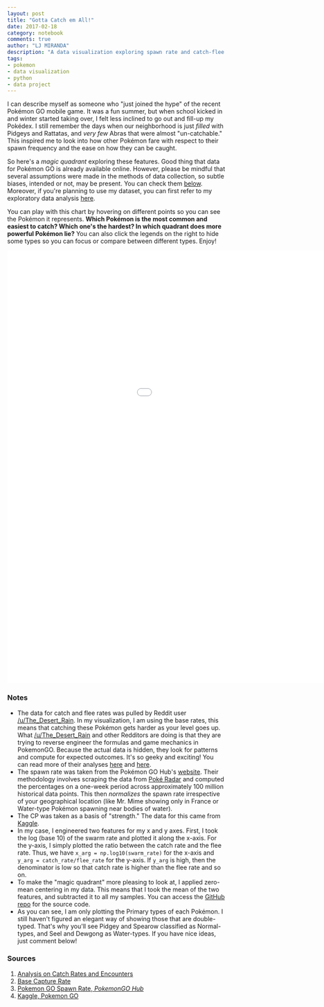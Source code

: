 ```yaml
---
layout: post
title: "Gotta Catch em All!"
date: 2017-02-18
category: notebook
comments: true
author: "LJ MIRANDA"
description: "A data visualization exploring spawn rate and catch-flee ratios of Gen 1 Pokemon in Pokemon GO."
tags:
- pokemon
- data visualization
- python
- data project
---
```


I can describe myself as someone who "just joined the hype" of the recent Pok&eacute;mon GO mobile game. It was a fun summer, but when school kicked in
and winter started taking over, I felt less inclined to go out and fill-up my Pok&eacute;dex. I still remember the days when our neighborhood is just _filled_ with Pidgeys and Rattatas, and _very few_ Abras that were almost "un-catchable." This inspired me to look into how other Pok&eacute;mon fare with respect to their spawn frequency and the ease on how they can be caught<!--more-->.  

So here's a _magic quadrant_ exploring these features. Good thing that data for Pok&eacute;mon GO is already available online. However, please be mindful that several assumptions were made in the methods of data collection, so subtle biases, intended or not, may be present. You can check them [below](#notes). Moreover, if you're planning to use my dataset, you can first refer to my exploratory data analysis [here](https://github.com/ljvmiranda921/pkmn/blob/master/Exploratory%20Data%20Analysis%20of%20Pokemon%20GO%20Dataset.ipynb).

You can play with this chart by hovering on different points so you can see the Pok&eacute;mon it represents. __Which Pok&eacute;mon is the most common and easiest to catch? Which one's the hardest? In which quadrant does more powerful Pok&eacute;mon lie?__ You can also click the legends on the right to hide some types so you can focus or compare between different types. Enjoy!  

<iframe width="1200" height="1000" frameborder="0" scrolling="no" src="//plot.ly/~ljvmiranda/51.embed"></iframe>

### Notes

- The data for catch and flee rates was pulled by Reddit user [/u/The_Desert_Rain](https://www.reddit.com/user/The_Desert_Rain). In my visualization, I am using the base rates, this means that catching these Pok&eacute;mon gets harder as your level goes up. What [/u/The_Desert_Rain](https://www.reddit.com/user/The_Desert_Rain) and other Redditors are doing is that they are trying to reverse engineer the formulas and game mechanics in PokemonGO. Because the actual data is hidden, they look for patterns and compute for expected outcomes. It's so geeky and exciting! You can read more of their analyses [here](https://www.reddit.com/r/TheSilphRoad/comments/4vs70r/analysis_on_catch_rates_and_encounters/) and [here](https://www.reddit.com/r/TheSilphRoad/comments/4v52le/base_capture_rate/).
- The spawn rate was taken from the Pok&eacute;mon GO Hub's [website](https://pokemongohub.net/pokemon-go-spawn-rate/). Their methodology involves scraping the data from [Pok&eacute; Radar](http://www.pokeradar.io/) and computed the percentages on a one-week period across approximately 100 million historical data points. This then _normalizes_ the spawn rate irrespective of your geographical location (like Mr. Mime showing only in France or Water-type Pok&eacute;mon spawning near bodies of water).
- The CP was taken as a basis of "strength." The data for this came from [Kaggle](https://www.kaggle.com/abcsds/pokemongo).
- In my case, I engineered two features for my x and y axes. First, I took the log (base 10) of the swarm rate and plotted it along the x-axis. For the y-axis, I simply plotted the ratio between the catch rate and the flee rate. Thus, we have `x_arg = np.log10(swarm_rate)` for the x-axis and `y_arg = catch_rate/flee_rate` for the y-axis. If `y_arg` is high, then the denominator is low so that catch rate is higher than the flee rate and so on.
- To make the "magic quadrant" more pleasing to look at, I applied zero-mean centering in my data. This means that I took the mean of the two features, and subtracted it to all my samples. You can access the [GitHub repo](https://github.com/ljvmiranda921/pkmn) for the source code.
- As you can see, I am only plotting the Primary types of each Pok&eacute;mon. I still haven't figured an elegant way of showing those that are double-typed. That's why you'll see Pidgey and Spearow classified as Normal-types, and Seel and Dewgong as Water-types. If you have nice ideas, just comment below!

### Sources
1. [Analysis on Catch Rates and Encounters](https://www.reddit.com/r/TheSilphRoad/comments/4vs70r/analysis_on_catch_rates_and_encounters/)
2. [Base Capture Rate](https://www.reddit.com/r/TheSilphRoad/comments/4v52le/base_capture_rate/)
3. [Pokemon GO Spawn Rate, _PokemonGO Hub_](https://pokemongohub.net/pokemon-go-spawn-rate/)
4. [Kaggle, Pokemon GO](https://www.kaggle.com/abcsds/pokemongo)
